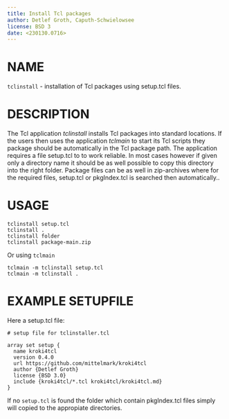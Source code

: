 ```yaml
---
title: Install Tcl packages 
author: Detlef Groth, Caputh-Schwielowsee
license: BSD 3
date: <230130.0716>
---
```


# NAME

`tclinstall` - installation of Tcl packages using setup.tcl files.

# DESCRIPTION

The Tcl application *tclinstall* installs Tcl packages into standard locations.
If the users then uses the application *tclmain* to start its Tcl scripts they
package should be automatically in the Tcl package path. The application requires
a file setup.tcl to to work reliable. In most cases however if given only a
directory name it should be as well possible to copy this directory into the
right folder. Package files can be as well in zip-archives where for the required
files, setup.tcl or pkgIndex.tcl is searched then automatically.. 

# USAGE

```
tclinstall setup.tcl
tclinstall . 
tclinstall folder
tclinstall package-main.zip
```

Or using `tclmain`

```
tclmain -m tclinstall setup.tcl
tclmain -m tclinstall .
```

# EXAMPLE SETUPFILE

Here a setup.tcl file:

```
# setup file for tclinstaller.tcl

array set setup {
  name kroki4tcl
  version 0.4.0
  url https://github.com/mittelmark/kroki4tcl
  author {Detlef Groth}
  license {BSD 3.0}
  include {kroki4tcl/*.tcl kroki4tcl/kroki4tcl.md}
}
```

If no `setup.tcl` is found the folder which contain pkgIndex.tcl files simply
will copied to the appropiate directories.


